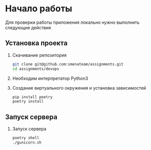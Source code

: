 # Начало работы
Для проверки работы приложения локально нужно выполнить следующие действия

## Установка проекта

1. Скачивание репозитория
    ```bash
    git clone git@github.com:smenateam/assignments.git
    cd assignments/devops
    ```
   
1. Необходим интерпретатор Python3

1. Создание виртуального окружения и установка зависимостей
    ```bash
    pip install poetry
    poetry install
    ```

## Запуск сервера

1. Запуск сервера
    ```bash
    poetry shell
    ./gunicorn.sh
    ```
